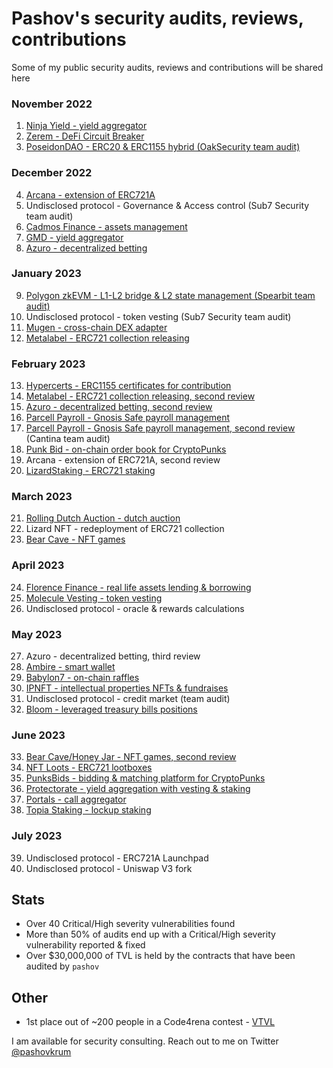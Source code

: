 # Pashov's security audits, reviews, contributions

Some of my public security audits, reviews and contributions will be shared here

### November 2022

1. [Ninja Yield - yield aggregator](solo/NinjaYielder-security-review.md)
2. [Zerem - DeFi Circuit Breaker](solo/Zerem-security-review.md)
3. [PoseidonDAO - ERC20 & ERC1155 hybrid (OakSecurity team audit)](https://github.com/solidified-platform/audits/blob/master/Audit%20Report%20-%20Poseidon%20DAO%20%5B09.12.2022%5D.pdf)

### December 2022

4. [Arcana - extension of ERC721A](solo/Arcana-security-review.md)
5. Undisclosed protocol - Governance & Access control (Sub7 Security team audit)
6. [Cadmos Finance - assets management](solo/CadmosFinance-security-review.md)
7. [GMD - yield aggregator](solo/GMD-security-review.md)
8. [Azuro - decentralized betting](solo/Azuro-security-review.md)

### January 2023

9. [Polygon zkEVM - L1-L2 bridge & L2 state management (Spearbit team audit)](https://github.com/0xPolygonHermez/zkevm-contracts/blob/main/audits/zkEVM-bridge-Spearbit-27-March.pdf)
10. Undisclosed protocol - token vesting (Sub7 Security team audit)
11. [Mugen - cross-chain DEX adapter](solo/Mugen-security-review.md)
12. [Metalabel - ERC721 collection releasing](solo/Metalabel-security-review.md)

### February 2023

13. [Hypercerts - ERC1155 certificates for contribution](solo/Hypercerts-security-review.md)
14. [Metalabel - ERC721 collection releasing, second review](solo/Metalabel-second-security-review.md)
15. [Azuro - decentralized betting, second review](solo/Azuro-second-security-review.md)
16. [Parcell Payroll - Gnosis Safe payroll management](solo/ParcelPayroll-security-review.md)
17. [Parcell Payroll - Gnosis Safe payroll management, second review](https://cantina.xyz/portfolio/cantina_parcel_feb2023.pdf) (Cantina team audit)
18. [Punk Bid - on-chain order book for CryptoPunks](solo/PunkBid-security-review.md)
19. Arcana - extension of ERC721A, second review
20. [LizardStaking - ERC721 staking](solo/LizardStarking-security-review.md)

### March 2023

21. [Rolling Dutch Auction - dutch auction](solo/RollingDutchAuction-security-review.md)
22. Lizard NFT - redeployment of ERC721 collection
23. [Bear Cave - NFT games](solo/BearCave-security-review.md)

### April 2023

24. [Florence Finance - real life assets lending & borrowing](solo/FlorenceFinance-security-review.md)
25. [Molecule Vesting - token vesting](solo/MoleculeVesting-security-review.md)
26. Undisclosed protocol - oracle & rewards calculations

### May 2023

27. Azuro - decentralized betting, third review
28. [Ambire - smart wallet](solo/Ambire-security-review.md)
29. [Babylon7 - on-chain raffles](solo/Babylon7-security-review.md)
30. [IPNFT - intellectual properties NFTs & fundraises](solo/IPNFT-security-review.md)
31. Undisclosed protocol - credit market (team audit)
32. [Bloom - leveraged treasury bills positions](solo/Bloom-security-review.md)

### June 2023

33. [Bear Cave/Honey Jar - NFT games, second review](solo/BearCave-second-security-review.md)
34. [NFT Loots - ERC721 lootboxes](solo/NFTLoots-security-review.md)
35. [PunksBids - bidding & matching platform for CryptoPunks](solo/PunksBids-security-review.md)
36. [Protectorate - yield aggregation with vesting & staking](solo/Protectorate-security-review.md)
37. [Portals - call aggregator](solo/Portals-security-review.md)
38. [Topia Staking - lockup staking](solo/TopiaStaking-security-review.md)

### July 2023

39. Undisclosed protocol - ERC721A Launchpad
40. Undisclosed protocol - Uniswap V3 fork

## Stats

- Over 40 Critical/High severity vulnerabilities found
- More than 50% of audits end up with a Critical/High severity vulnerability reported & fixed
- Over $30,000,000 of TVL is held by the contracts that have been audited by `pashov`

## Other

- 1st place out of ~200 people in a Code4rena contest - [VTVL](https://code4rena.com/contests/2022-09-vtvl-contest)

I am available for security consulting. Reach out to me on Twitter [@pashovkrum](https://twitter.com/pashovkrum)
